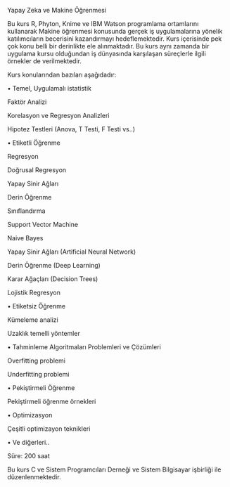 Yapay Zeka ve Makine Öğrenmesi

Bu kurs R, Phyton, Knime ve IBM Watson programlama ortamlarını kullanarak Makine öğrenmesi konusunda gerçek iş uygulamalarına yönelik katılımcıların becerisini kazandırmayı hedeflemektedir. Kurs içerisinde pek çok konu belli bir derinlikte ele alınmaktadır. Bu kurs aynı zamanda bir uygulama kursu olduğundan iş dünyasında karşılaşan süreçlerle ilgili örnekler de verilmektedir.

Kurs konularından bazıları aşağıdadır:

• Temel, Uygulamalı istatistik

Faktör Analizi

Korelasyon ve Regresyon Analizleri

Hipotez Testleri (Anova, T Testi, F Testi vs..)

• Etiketli Öğrenme

Regresyon

Doğrusal Regresyon

Yapay Sinir Ağları

Derin Öğrenme

Sınıflandırma

Support Vector Machine

Naive Bayes

Yapay Sinir Ağları (Artificial Neural Network)

Derin Öğrenme (Deep Learning)

Karar Ağaçları (Decision Trees)

Lojistik Regresyon

• Etiketsiz Öğrenme

Kümeleme analizi

Uzaklık temelli yöntemler

• Tahminleme Algoritmaları Problemleri ve Çözümleri

Overfitting problemi

Underfitting problemi

• Pekiştirmeli Öğrenme

Pekiştirmeli öğrenme örnekleri

• Optimizasyon

Çeşitli optimizayon teknikleri

• Ve diğerleri..

Süre: 200 saat

Bu kurs C ve Sistem Programcıları Derneği ve Sistem Bilgisayar işbirliği ile düzenlenmektedir.


